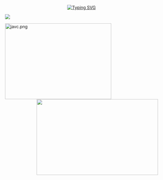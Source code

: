 <p align="center"><a href="https://git.io/typing-svg"><img src="https://readme-typing-svg.herokuapp.com?font=Fira+Code&weight=700&size=40&pause=1000&color=C119F7&center=true&repeat=false&width=800&height=100&lines=LoseContro1+Prodaction!" alt="Typing SVG" /></a></p>

![](https://komarev.com/ghpvc/?username=LoseContro1&color=blueviolet&style=plastic)

<img src="https://im.wampi.ru/2023/04/07/javc.png" alt="javc.png" height="250" width="350" align="left">

<img src="https://i.pinimg.com/originals/e4/4d/95/e44d9577ec2b2752bacc74699178195f.gif" width="400" height="250" align="right">

<a href="https://github.com/LoseContro1/MogoProject"></a>






